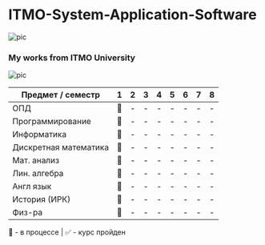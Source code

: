 # ITMO-System-Application-Software
![pic](https://se.ifmo.ru/documents/10180/0/itmo-duck-large-black-bg.png/fed0d7b1-afef-4af2-8493-61b83b23d03b?version=1.0&t=1441372819097&imagePreview=1)
### My works from ITMO University 
![pic](https://i.pinimg.com/originals/bc/26/d7/bc26d77fcf9ca42b928789da3f104bae.gif)

| Предмет / семестр | 1 | 2 | 3 | 4 | 5 | 6 | 7 | 8 |
| ----------------- | - | - | - | - | - | - | - | - |
| ОПД | :construction: | - | - | - | - | - | - | - |
| Программирование | :construction: | - | - | - | - | - | - | - |
| Информатика | :construction: | - | - | - | - | - | - | - |
| Дискретная математика | :construction: | - | - | - | - | - | - | - |
| Мат. анализ | :construction: | - | - | - | - | - | - | - |
| Лин. алгебра | :construction: | - | - | - | - | - | - | - |
| Англ язык | :construction: | - | - | - | - | - | - | - |
| История (ИРК) | :construction: | - | - | - | - | - | - | - |
| Физ-ра | :construction: | - | - | - | - | - | - | - |

:construction: - в процессе | :white_check_mark: - курс пройден
